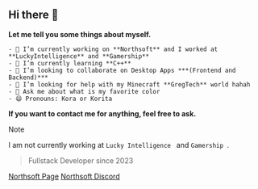 ## Hi there 👋

**Let me tell you some things about myself.**

```
- 🔭 I’m currently working on **Northsoft** and I worked at **LuckyIntelligence** and **Gamership**
- 🌱 I’m currently learning **C++**
- 👯 I’m looking to collaborate on Desktop Apps ***(Frontend and Backend)***
- 🤔 I’m looking for help with my Minecraft **GregTech** world hahah
- 💬 Ask me about what is my favorite color
- 😄 Pronouns: Kora or Korita
```

**If you want to contact me for anything, feel free to ask.**

> [!NOTE]
> I am not currently working at `Lucky Intelligence ` and `Gamership `.

> Fullstack Developer since 2023

[Northsoft Page](https://github.com/NorthsoftDevelopment)
[Northsoft Discord]()
